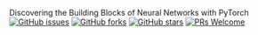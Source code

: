Discovering the Building Blocks of Neural Networks with PyTorch
[![GitHub issues](https://img.shields.io/github/issues/Develop-Packt/Discovering-the-Building-Blocks-of-Neural-Networks-with-PyTorch.svg)](https://github.com/Develop-Packt/Discovering-the-Building-Blocks-of-Neural-Networks-with-PyTorch/issues)
[![GitHub forks](https://img.shields.io/github/forks/Develop-Packt/Discovering-the-Building-Blocks-of-Neural-Networks-with-PyTorch.svg)](https://github.com/Develop-Packt/Discovering-the-Building-Blocks-of-Neural-Networks-with-PyTorch/network)
[![GitHub stars](https://img.shields.io/github/stars/Develop-Packt/Discovering-the-Building-Blocks-of-Neural-Networks-with-PyTorch.svg)](https://github.com/Develop-Packt/Discovering-the-Building-Blocks-of-Neural-Networks-with-PyTorch/stargazers)
[![PRs Welcome](https://img.shields.io/badge/PRs-welcome-brightgreen.svg)](https://github.com/Develop-Packt/Discovering-the-Building-Blocks-of-Neural-Networks-with-PyTorch/pulls)

